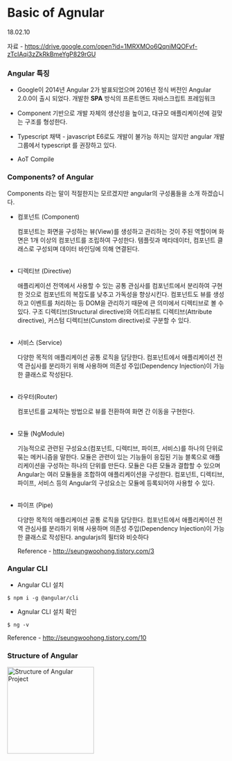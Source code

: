 #  Basic of Agnular

18.02.10

자료 - https://drive.google.com/open?id=1MRXMOo6QqniMQOFvf-zTcIAqi3zZkRkBmeYgP829rGU


### Angular 특징

* Google이 2014년 Angular 2가 발표되었으며 2016년 정식 버전인 Angular 2.0.0이 출시 되었다. 개발한 **SPA** 방식의 프론트앤드 자바스크립트 프레임워크

* Component 기반으로 개발 자체의 생산성을 높이고, 대규모 애플리케이션에 걸맞는 구조를 형성한다.

* Typescript 채택 - javascript E6로도 개발이 불가능 하지는 않지만 angular 개발 그룹에서 typescript 를 권장하고 있다.

* AoT Compile

### Components? of Angular

Components 라는 말이 적절한지는 모르겠지만 angular의 구성품들을 소개 하겠습니다.

* 컴포넌트 (Component)

    컴포넌트는 화면을 구성하는 뷰(View)를 생성하고 관리하는 것이 주된 역할이며 화면은 1개 이상의 컴포넌트를 조립하여 구성한다. 템플릿과 메타데이터, 컴포넌트 클래스로 구성되며 데이터 바인딩에 의해 연결된다.
    <br/><br/>

* 디렉티브 (Directive)

    애플리케이션 전역에서 사용할 수 있는 공통 관심사를 컴포넌트에서 분리하여 구현한 것으로 컴포넌트의 복잡도를 낮추고 가독성을 향상시킨다. 컴포넌트도 뷰를 생성하고 이벤트를 처리하는 등 DOM을 관리하기 때문에 큰 의미에서 디렉티브로 볼 수 있다. 구조 디렉티브(Structural directive)와 어트리뷰트 디렉티브(Attribute directive), 커스텀 디렉티브(Cunstom directive)로 구분할 수 있다.
    <br/><br/>
* 서비스 (Service)

    다양한 목적의 애플리케이션 공통 로직을 담당한다. 컴포넌트에서 애플리케이션 전역 관심사를 분리하기 위해 사용하며 의존성 주입(Dependency Injection)이 가능한 클래스로 작성된다.
    <br/><br/>

* 라우터(Router)

    컴포넌트를 교체하는 방법으로 뷰를 전환하여 화면 간 이동을 구현한다.
    <br/><br/>
* 모듈 (NgModule)

    기능적으로 관련된 구성요소(컴포넌트, 디렉티브, 파이프, 서비스)를 하나의 단위로 묶는 메커니즘을 말한다. 모듈은 관련이 있는 기능들이 응집된 기능 블록으로 애플리케이션을 구성하는 하나의 단위를 만든다. 모듈은 다른 모듈과 결합할 수 있으며 Angular는 여러 모듈들을 조합하여 애플리케이션을 구성한다. 컴포넌트, 디렉티브, 파이프, 서비스 등의 Angular의 구성요소는 모듈에 등록되어야 사용할 수 있다.
    <br/><br/>
* 파이프 (Pipe)

    다양한 목적의 애플리케이션 공통 로직을 담당한다. 컴포넌트에서 애플리케이션 전역 관심사를 분리하기 위해 사용하며 의존성 주입(Dependency Injection)이 가능한 클래스로 작성된다. angularjs의 필터와 비슷하다

    Reference - http://seungwoohong.tistory.com/3
### Angular CLI

* Angular CLI 설치
```
$ npm i -g @angular/cli
```
* Agnular CLI 설치 확인
```
$ ng -v
```
Reference - http://seungwoohong.tistory.com/10

### Structure of Angular
<img src="../docs/images/angular_structure.png" alt="Structure of Angular Project" style="width: 200px;"/>

